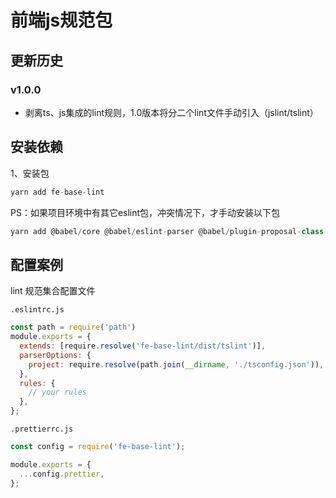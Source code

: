 # 前端js规范包

## 更新历史

### v1.0.0
* 剥离ts、js集成的lint规则，1.0版本将分二个lint文件手动引入（jslint/tslint）


## 安装依赖

1、安装包

```js
yarn add fe-base-lint
```

PS：如果项目环境中有其它eslint包，冲突情况下，才手动安装以下包

```js
yarn add @babel/core @babel/eslint-parser @babel/plugin-proposal-class-properties @babel/plugin-proposal-decorators @babel/preset-env @babel/preset-react @babel/preset-typescript
```

## 配置案例

lint 规范集合配置文件

`.eslintrc.js`

```js
const path = require('path')
module.exports = {
  extends: [require.resolve('fe-base-lint/dist/tslint')],
  parserOptions: {
    project: require.resolve(path.join(__dirname, './tsconfig.json')),
  },
  rules: {
    // your rules
  },
};
```

`.prettierrc.js`

```js
const config = require('fe-base-lint');

module.exports = {
  ...config.prettier,
};
```
